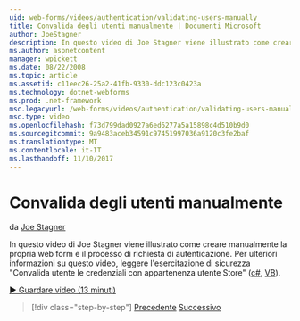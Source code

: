 ```yaml
---
uid: web-forms/videos/authentication/validating-users-manually
title: Convalida degli utenti manualmente | Documenti Microsoft
author: JoeStagner
description: In questo video di Joe Stagner viene illustrato come creare manualmente la propria web form e il processo di richiesta di autenticazione. Per ulteriori informazioni su questo vi...
ms.author: aspnetcontent
manager: wpickett
ms.date: 08/22/2008
ms.topic: article
ms.assetid: c11eec26-25a2-41fb-9330-ddc123c0423a
ms.technology: dotnet-webforms
ms.prod: .net-framework
msc.legacyurl: /web-forms/videos/authentication/validating-users-manually
msc.type: video
ms.openlocfilehash: f73d799dad0927a6ed6277a5a15898c4d510b9d0
ms.sourcegitcommit: 9a9483aceb34591c97451997036a9120c3fe2baf
ms.translationtype: MT
ms.contentlocale: it-IT
ms.lasthandoff: 11/10/2017
---
```

<a name="validating-users-manually"></a>Convalida degli utenti manualmente
====================
da [Joe Stagner](https://github.com/JoeStagner)

In questo video di Joe Stagner viene illustrato come creare manualmente la propria web form e il processo di richiesta di autenticazione. Per ulteriori informazioni su questo video, leggere l'esercitazione di sicurezza "Convalida utente le credenziali con appartenenza utente Store" ([c#](../../overview/older-versions-security/membership/validating-user-credentials-against-the-membership-user-store-cs.md), [VB](../../overview/older-versions-security/membership/validating-user-credentials-against-the-membership-user-store-vb.md)).

[&#9654; Guardare video (13 minuti)](https://channel9.msdn.com/Blogs/ASP-NET-Site-Videos/validating-users-manually)

>[!div class="step-by-step"]
[Precedente](creating-user-accounts-programmatically.md)
[Successivo](validating-users-with-the-login-control.md)
